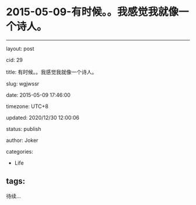# 2015-05-09-有时候。。我感觉我就像一个诗人。
---
layout: post

cid: 29

title: 有时候。。我感觉我就像一个诗人。

slug: wgjwssr

date: 2015-05-09 17:46:00

timezone: UTC+8

updated: 2020/12/30 12:00:06

status: publish

author: Joker

categories:
  - Life

tags:
---

待续...
